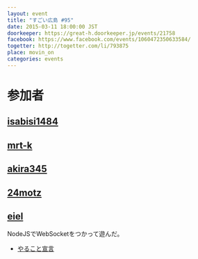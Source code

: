 ```yaml
---
layout: event
title: "すごい広島 #95"
date: 2015-03-11 18:00:00 JST
doorkeeper: https://great-h.doorkeeper.jp/events/21758
facebook: https://www.facebook.com/events/1060472350633584/
togetter: http://togetter.com/li/793875
place: movin_on
categories: events
---
```


# 参加者


## [isabisi1484](http://twitter.com/isabisi1484)


## [mrt-k](https://github.com/mrt-k)


## [akira345](https://github.com/akira345)


## [24motz](http://twitter.com/24motz)


## [eiel](https://github.com/eiel)

NodeJSでWebSocketをつかって遊んだ。

* [やること宣言](https://github.com/great-h/great-h.github.io/issues/1567)
